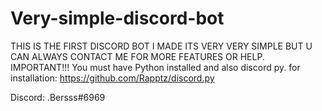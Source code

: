 # Very-simple-discord-bot
THIS IS THE FIRST DISCORD BOT I MADE ITS VERY VERY SIMPLE BUT U CAN ALWAYS CONTACT ME FOR MORE FEATURES OR HELP.
IMPORTANT!!! You must have Python installed and also discord py. for installation: https://github.com/Rapptz/discord.py

Discord: .Bersss#6969
